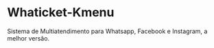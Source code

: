 # Whaticket-Kmenu
 Sistema de Multiatendimento para Whatsapp, Facebook e Instagram, a melhor versão.
